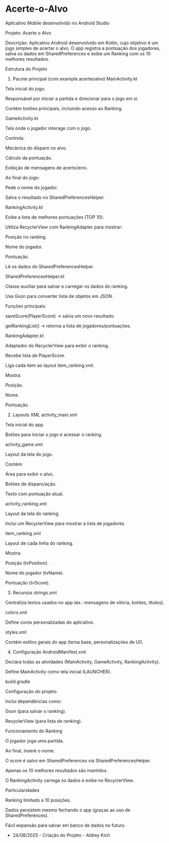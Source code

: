 # Acerte-o-Alvo
Aplicativo Mobile desenvolvido no Android Studio

Projeto: Acerte o Alvo

Descrição: Aplicativo Android desenvolvido em Kotlin, cujo objetivo é um jogo simples de acertar o alvo.
O app registra a pontuação dos jogadores, salva os dados em SharedPreferences e exibe um Ranking com os 10 melhores resultados.

Estrutura do Projeto
1. Pacote principal (com.example.acerteoalvo)
 MainActivity.kt

Tela inicial do jogo.

Responsável por iniciar a partida e direcionar para o jogo em si.

Contém botões principais, incluindo acesso ao Ranking.

 GameActivity.kt

Tela onde o jogador interage com o jogo.

Controla:

Mecânica do disparo no alvo.

Cálculo da pontuação.

Exibição de mensagens de acerto/erro.

Ao final do jogo:

Pede o nome do jogador.

Salva o resultado no SharedPreferencesHelper.

 RankingActivity.kt

Exibe a lista de melhores pontuações (TOP 10).

Utiliza RecyclerView com RankingAdapter para mostrar:

Posição no ranking.

Nome do jogador.

Pontuação.

Lê os dados do SharedPreferencesHelper.

 SharedPreferencesHelper.kt

Classe auxiliar para salvar e carregar os dados do ranking.

Usa Gson para converter lista de objetos em JSON.

Funções principais:

saveScore(PlayerScore) → salva um novo resultado.

getRankingList() → retorna a lista de jogadores/pontuações.

 RankingAdapter.kt

Adaptador do RecyclerView para exibir o ranking.

Recebe lista de PlayerScore.

Liga cada item ao layout item_ranking.xml.

Mostra:

Posição.

Nome.

Pontuação.

2. Layouts XML
 activity_main.xml

Tela inicial do app.

Botões para iniciar o jogo e acessar o ranking.

 activity_game.xml

Layout da tela do jogo.

Contém:

Área para exibir o alvo.

Botões de disparo/ação.

Texto com pontuação atual.

 activity_ranking.xml

Layout da tela do ranking.

Inclui um RecyclerView para mostrar a lista de jogadores.

 item_ranking.xml

Layout de cada linha do ranking.

Mostra:

Posição (tvPosition).

Nome do jogador (tvName).

Pontuação (tvScore).

3. Recursos
 strings.xml

Centraliza textos usados no app (ex.: mensagens de vitória, botões, títulos).

 colors.xml

Define cores personalizadas do aplicativo.

 styles.xml

Contém estilos gerais do app (tema base, personalizações de UI).

4. Configuração
 AndroidManifest.xml

Declara todas as atividades (MainActivity, GameActivity, RankingActivity).

Define MainActivity como tela inicial (LAUNCHER).

 build.gradle

Configuração do projeto.

Inclui dependências como:

Gson (para salvar o ranking).

RecyclerView (para lista de ranking).

 Funcionamento do Ranking

O jogador joga uma partida.

Ao final, insere o nome.

O score é salvo em SharedPreferences via SharedPreferencesHelper.

Apenas os 10 melhores resultados são mantidos.

O RankingActivity carrega os dados e exibe no RecyclerView.

 Particularidades

Ranking limitado a 10 posições.

Dados persistem mesmo fechando o app (graças ao uso de SharedPreferences).

Fácil expansão para salvar em banco de dados no futuro.

 - 24/08/2025 - Criação do Projeto - Aldrey Kich
